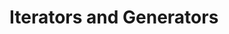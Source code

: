 # Iterators and Generators



<YouTube
    title="Iterable vs Enumerable"
    url="https://www.youtube.com/embed/HZjvoftRvGE"
/>

<YouTube
    title="Intro to Iterators and Generators"
    url="https://www.youtube.com/embed/NoUPIQobeLw"
/>

<YouTube
    title="Custom Iterators and for...of loops"
    url="https://www.youtube.com/embed/OC9D9REnXPw"
/>